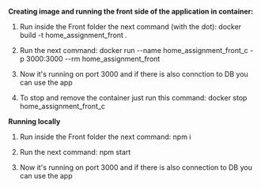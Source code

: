 **Creating image and running the front side of the application in container:**

1. Run inside the Front folder the next command (with the dot):
docker build -t home_assignment_front .

2. Run the next command:
docker run --name home_assignment_front_c -p 3000:3000 --rm home_assignment_front

3. Now it's running on port 3000 and if there is also connction to DB you can use the app 

4. To stop and remove the container just run this command:
docker stop home_assignment_front_c



**Running locally**

1. Run inside the Front folder the next command:
npm i

2. Run the next command:
npm start

3. Now it's running on port 3000 and if there is also connection to DB you can use the app 




